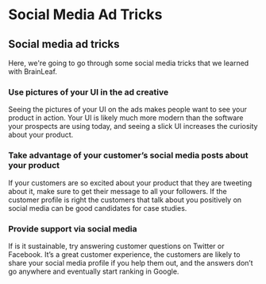 # Social Media Ad Tricks

## Social media ad tricks

Here, we're going to go through some social media tricks that we learned with BrainLeaf.

### Use pictures of your UI in the ad creative

Seeing the pictures of your UI on the ads makes people want to see your product in action. Your UI is likely much more modern than the software your prospects are using today, and seeing a slick UI increases the curiosity about your product.

### Take advantage of your customer’s social media posts about your product

If your customers are so excited about your product that they are tweeting about it, make sure to get their message to all your followers. If the customer profile is right the customers that talk about you positively on social media can be good candidates for case studies.

### Provide support via social media

If is it sustainable, try answering customer questions on Twitter or Facebook. It’s a great customer experience, the customers are likely to share your social media profile if you help them out, and the answers don’t go anywhere and eventually start ranking in Google.  


